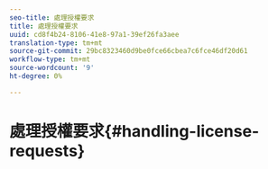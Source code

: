 ```yaml
---
seo-title: 處理授權要求
title: 處理授權要求
uuid: cd8f4b24-8106-41e8-97a1-39ef26fa3aee
translation-type: tm+mt
source-git-commit: 29bc8323460d9be0fce66cbea7c6fce46df20d61
workflow-type: tm+mt
source-wordcount: '9'
ht-degree: 0%

---
```



# 處理授權要求{#handling-license-requests}

